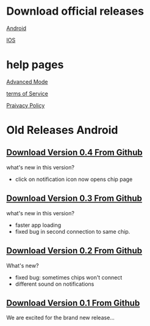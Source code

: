 # Download official releases

[Android](https://play.google.com/store/apps/details?id=me.keepit4.keepit4me)


[IOS](https://itunes.apple.com/us/app/kip-sensor-manager/id1434968296)

# help pages

[Advanced Mode](https://kipi-secure.github.io/kipi-releases/advanced_mode)

[terms of Service](https://kipi-secure.github.io/kipi-releases/tos)

[Praivacy Policy](https://kipi-secure.github.io/kipi-releases/privacy)


# Old Releases Android

## [Download Version 0.4 From Github](https://github.com/kipi-secure/kipi-releases-android/releases/download/0.4/app-release.apk)

what's new in this version?

- click on notification icon now opens chip page

## [Download Version 0.3 From Github](https://github.com/kipi-secure/kipi-releases-android/releases/download/0.3/app-release.apk)

what's new in this version?

- faster app loading
- fixed bug in second connection to same chip.

## [Download Version 0.2 From Github](https://github.com/kipi-secure/kipi-releases-android/releases/download/0.2/app-release.apk)

What's new?

- fixed bug: sometimes chips won't connect
- different sound on notifications

## [Download Version 0.1 From Github](https://github.com/kipi-secure/kipi-releases-android/releases/download/0.1/app-release.apk)

We are excited for the brand new release...
